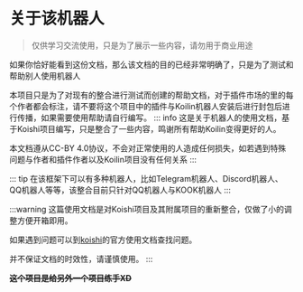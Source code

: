 # 关于该机器人

> 仅供学习交流使用，只是为了展示一些内容，请勿用于商业用途

如果你恰好能看到这份文档，那么该文档的目的已经非常明确了，只是为了测试和帮助别人使用机器人

本项目只是为了对现有的整合进行测试而创建的帮助文档，对于插件市场的里的每个作者都会标注，请不要将这个项目中的插件与Koilin机器人安装后进行封包后进行传播，如果需要使用帮助请自行编写。
::: info
这是关于机器人的使用文档，基于Koishi项目编写，只是整合了一些内容，鸣谢所有帮助Koilin变得更好的人。

本文档遵从CC-BY 4.0协议，不会对正常使用的人造成任何损失，如若遇到特殊问题与作者和插件作者以及Koilin项目没有任何关系
:::

::: tip
在该框架下可以有多种机器人，比如Telegram机器人、Discord机器人、QQ机器人等等，该整合目前只针对QQ机器人与KOOK机器人
:::

:::warning
这篇使用文档是对Koishi项目及其附属项目的重新整合，仅做了小的调整方便开箱即用。

如果遇到问题可以到[koishi](https://koishi.chat/)的官方使用文档查找问题。

并不保证文档的时效性，请谨慎使用。
:::

**~~这个项目是给另外一个项目练手XD~~**
